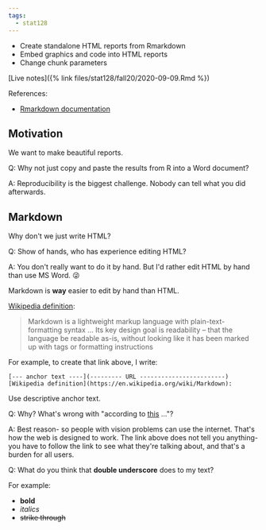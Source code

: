 ```yaml
---
tags:
  - stat128
---
```


- Create standalone HTML reports from Rmarkdown
- Embed graphics and code into HTML reports
- Change chunk parameters

[Live notes]({% link files/stat128/fall20/2020-09-09.Rmd %})

References:

- [Rmarkdown documentation](https://rmarkdown.rstudio.com/)


## Motivation

We want to make beautiful reports.

Q: Why not just copy and paste the results from R into a Word document?

A: Reproducibility is the biggest challenge.
Nobody can tell what you did afterwards.


## Markdown

Why don't we just write HTML?

Q: Show of hands, who has experience editing HTML?

A: You don't really want to do it by hand.
But I'd rather edit HTML by hand than use MS Word. 😜

Markdown is __way__ easier to edit by hand than HTML.

[Wikipedia definition](https://en.wikipedia.org/wiki/Markdown): 

> Markdown is a lightweight markup language with plain-text-formatting syntax
> ...
> Its key design goal is readability – that the language be readable as-is, without looking like it has been marked up with tags or formatting instructions

For example, to create that link above, I write:

```
[--- anchor text ----](--------- URL ------------------------)
[Wikipedia definition](https://en.wikipedia.org/wiki/Markdown): 
```

Use descriptive anchor text.

Q: Why? What's wrong with "according to [this](https://en.wikipedia.org/wiki/Markdown) ..."?

A: Best reason- so people with vision problems can use the internet.
    That's how the web is designed to work.
    The link above does not tell you anything- you have to follow the link to see what they're talking about, and that's a burden for all users.

Q: What do you think that __double underscore__ does to my text?

For example:

- __bold__
- _italics_
- ~~strike through~~

